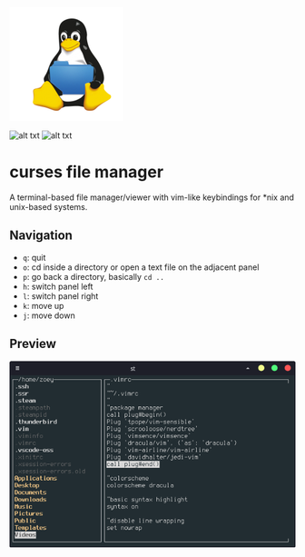 ![alt txt](https://github.com/zoeyalex/curses-file-manager/blob/master/img/tux.png)

![alt txt](https://img.shields.io/github/last-commit/zoeyalex/curses-file-manager/master)
![alt txt](https://img.shields.io/github/repo-size/zoeyalex/curses-file-manager)
# curses file manager
A terminal-based file manager/viewer with vim-like keybindings for \*nix and unix-based systems.

Navigation
-----
* `q`: quit
* `o`: cd inside a directory or open a text file on the adjacent panel
* `p`: go back a directory, basically `cd ..`
* `h`: switch panel left
* `l`: switch panel right
* `k`: move up
* `j`: move down

Preview
-----
![alt txt](https://github.com/zoeyalex/curses-file-manager/blob/master/img/Screenshot_2021-04-30_02-12-56.png)
